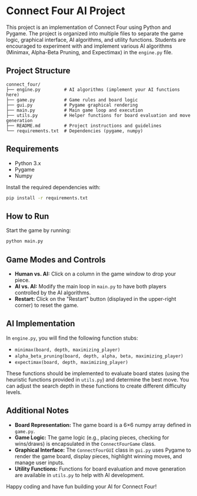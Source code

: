 


# Connect Four AI Project

This project is an implementation of Connect Four using Python and Pygame. The project is organized into multiple files to separate the game logic, graphical interface, AI algorithms, and utility functions. Students are encouraged to experiment with and implement various AI algorithms (Minimax, Alpha-Beta Pruning, and Expectimax) in the `engine.py` file.

## Project Structure

```
connect_four/
├── engine.py         # AI algorithms (implement your AI functions here)
├── game.py           # Game rules and board logic
├── gui.py            # Pygame graphical rendering
├── main.py           # Main game loop and execution
├── utils.py          # Helper functions for board evaluation and move generation
├── README.md         # Project instructions and guidelines
└── requirements.txt  # Dependencies (pygame, numpy)
```

## Requirements

- Python 3.x
- Pygame
- Numpy

Install the required dependencies with:

```bash
pip install -r requirements.txt
```

## How to Run

Start the game by running:

```bash
python main.py
```

## Game Modes and Controls

- **Human vs. AI:** Click on a column in the game window to drop your piece.
- **AI vs. AI:** Modify the main loop in `main.py` to have both players controlled by the AI algorithms.
- **Restart:** Click on the "Restart" button (displayed in the upper-right corner) to reset the game.

## AI Implementation

In `engine.py`, you will find the following function stubs:

- `minimax(board, depth, maximizing_player)`
- `alpha_beta_pruning(board, depth, alpha, beta, maximizing_player)`
- `expectimax(board, depth, maximizing_player)`

These functions should be implemented to evaluate board states (using the heuristic functions provided in `utils.py`) and determine the best move. You can adjust the search depth in these functions to create different difficulty levels.

## Additional Notes

- **Board Representation:** The game board is a 6×6 numpy array defined in `game.py`.
- **Game Logic:** The game logic (e.g., placing pieces, checking for wins/draws) is encapsulated in the `ConnectFourGame` class.
- **Graphical Interface:** The `ConnectFourGUI` class in `gui.py` uses Pygame to render the game board, display pieces, highlight winning moves, and manage user inputs.
- **Utility Functions:** Functions for board evaluation and move generation are available in `utils.py` to help with AI development.

Happy coding and have fun building your AI for Connect Four!
```
